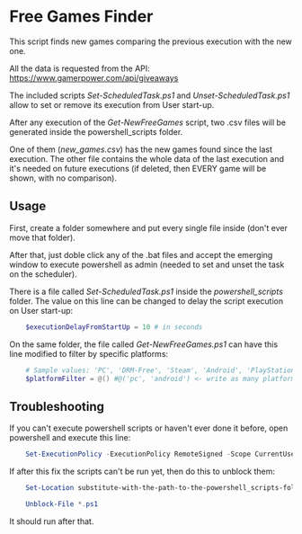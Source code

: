 # Free Games Finder

This script finds new games comparing the previous execution with the new one.

All the data is requested from the API: <https://www.gamerpower.com/api/giveaways>

The included scripts *Set-ScheduledTask.ps1* and *Unset-ScheduledTask.ps1* allow to set or remove its execution from User start-up.

After any execution of the *Get-NewFreeGames* script, two .csv files will be generated inside the powershell_scripts folder.

One of them (*new_games.csv*) has the new games found since the last execution. The other file contains the whole data of the last execution and it's needed on future executions (if deleted, then EVERY game will be shown, with no comparison).

## Usage

First, create a folder somewhere and put every single file inside (don't ever move that folder).

After that, just doble click any of the .bat files and accept the emerging window to execute powershell as admin (needed to set and unset the task on the scheduler).

There is a file called *Set-ScheduledTask.ps1* inside the *powershell_scripts* folder. The value on this line can be changed to delay the script execution on User start-up:

```powershell
    $executionDelayFromStartUp = 10 # in seconds
```

On the same folder, the file called *Get-NewFreeGames.ps1* can have this line modified to filter by specific platforms:

```powershell
    # Sample values: 'PC', 'DRM-Free', 'Steam', 'Android', 'PlayStation', 'Xbox', 'Gog', 'Itch.io', 'iOS'
    $platformFilter = @() #@('pc', 'android') <- write as many platforms as needed just like this
```

## Troubleshooting

If you can't execute powershell scripts or haven't ever done it before, open powershell and execute this line:

```powershell
    Set-ExecutionPolicy -ExecutionPolicy RemoteSigned -Scope CurrentUser
```

If after this fix the scripts can't be run yet, then do this to unblock them:

```powershell
    Set-Location substitute-with-the-path-to-the-powershell_scripts-folder

    Unblock-File *.ps1
```

It should run after that.
